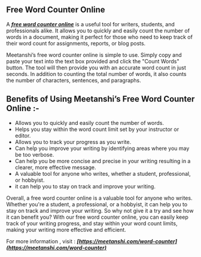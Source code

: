 ## Free Word Counter Online
A ***[free word counter online](https://meetanshi.com/word-counter)*** is a useful tool for writers, students, and professionals alike. It allows you to quickly and easily count the number of words in a document, making it perfect for those who need to keep track of their word count for assignments, reports, or blog posts.


Meetanshi’s  free word counter online is simple to use. Simply copy and paste your text into the text box provided and click the "Count Words" button. The tool will then provide you with an accurate word count in just seconds. In addition to counting the total number of words, it also counts the number of characters, sentences, and paragraphs.

## Benefits of Using Meetanshi’s Free Word Counter Online :-

* Allows you to quickly and easily count the number of words.
*  Helps you stay within the word count limit set by your instructor or editor.
*  Allows you to track your progress as you write.
*  Can help you improve your writing by identifying areas where you may be too verbose.
*  Can help you be more concise and precise in your writing resulting in a clearer, more effective message.
*  A valuable tool for anyone who writes, whether a student, professional, or hobbyist.
*  it  can help you to stay on track and improve your writing.

Overall, a free word counter online is a valuable tool for anyone who writes. Whether you're a student, a professional, or a hobbyist, it can help you to stay on track and improve your writing. So why not give it a try and see how it can benefit you? With our free word counter online, you can easily keep track of your writing progress, and stay within your word count limits, making your writing more effective and efficient.

For more information , visit : ***[https://meetanshi.com/word-counter](https://meetanshi.com/word-counter)***

